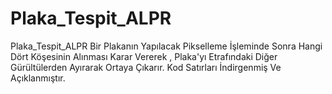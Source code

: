 # Plaka_Tespit_ALPR
Plaka_Tespit_ALPR
Bir Plakanın Yapılacak Pikselleme İşleminde Sonra Hangi Dört Köşesinin Alınması Karar Vererek , Plaka'yı Etrafındaki Diğer Gürültülerden Ayırarak Ortaya Çıkarır. Kod Satırları İndirgenmiş Ve Açıklanmıştır.

